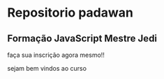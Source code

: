 # Repositorio padawan

## Formação JavaScript Mestre Jedi

faça sua inscrição agora mesmo!!

sejam bem vindos ao curso 
